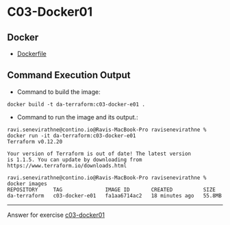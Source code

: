 # C03-Docker01

## Docker 
- [Dockerfile](Dockerfile)

## Command Execution Output
- Command to build the image:
```
docker build -t da-terraform:c03-docker-e01 .
```

- Command to run the image and its output.:
```
ravi.senevirathne@contino.io@Ravis-MacBook-Pro ravisenevirathne % docker run -it da-terraform:c03-docker-e01
Terraform v0.12.20

Your version of Terraform is out of date! The latest version
is 1.1.5. You can update by downloading from https://www.terraform.io/downloads.html

ravi.senevirathne@contino.io@Ravis-MacBook-Pro ravisenevirathne % docker images                             
REPOSITORY     TAG              IMAGE ID       CREATED          SIZE
da-terraform   c03-docker-e01   fa1aa6714ac2   18 minutes ago   55.8MB

```

<!-- Don't change anything below this point-->
<!-- Before commiting, remove both commented lines--> 
***
Answer for exercise [c03-docker01](https://github.com/devopsacademyau/academy/blob/af3225a3436f263164e8daebc6bbd1ef3122b900/classes/03class/exercises/c03-docker01/README.md)